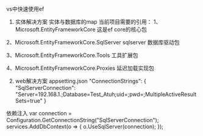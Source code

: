 vs中快速使用ef

1. 实体解决方案
实体与数据库的map
当前项目需要的引用：
1、Microsoft.EntityFrameworkCore
这是ef core的核心包

2、Microsoft.EntityFrameworkCore.SqlServer
sqlserver 数据库驱动包

3、Microsoft.EntityFrameworkCore.Tools
工具扩展包

4、Microsoft.EntityFrameworkCore.Proxies
延迟加载实现包


2. web解决方案
appsetting.json 
"ConnectionStrings": {
    "SqlServerConnection": "Server=192.168.1.;Database=Test_Atuh;uid=;pwd=;MultipleActiveResultSets=true"
  }

依赖注入
    var connection = Configuration.GetConnectionString("SqlServerConnection");
            services.AddDbContext<AuthCenterContext>(o =>
            {
               o.UseSqlServer(connection);
            });